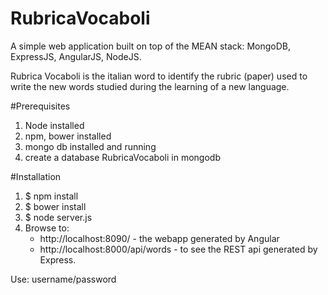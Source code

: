 # RubricaVocaboli
A simple web application built on top of the MEAN stack: MongoDB, ExpressJS, AngularJS, NodeJS. 

Rubrica Vocaboli is the italian word to identify the rubric (paper) used to write the new words studied during the learning of a new language.

#Prerequisites
1. Node installed
2. npm, bower installed
3. mongo db installed and running
4. create a database RubricaVocaboli in mongodb

#Installation

1. $ npm install
1. $ bower install
1. $ node server.js
1. Browse to:
    * http://localhost:8090/ - the webapp generated by Angular
    * http://localhost:8000/api/words  - to see the REST api generated by Express.

Use: username/password
